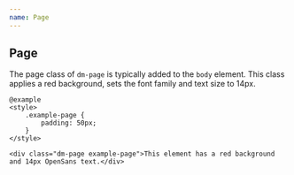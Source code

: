 ```yaml
---
name: Page
---
```


## Page

The page class of `dm-page` is typically added to the `body` element. This class applies a 
red background, sets the font family and text size to 14px.

    @example
    <style>
        .example-page {
            padding: 50px;
        }
    </style>
    
    <div class="dm-page example-page">This element has a red background and 14px OpenSans text.</div>
    